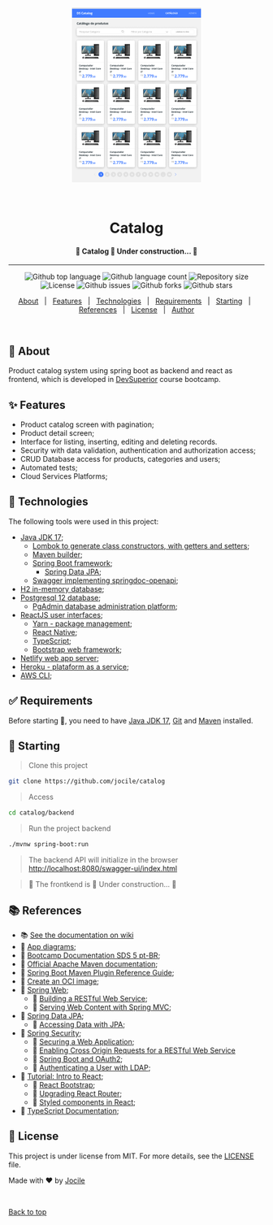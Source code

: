 <div align="center" id="top"> 
  <img src="docs/img/catalog.png" alt="Catalog" />

&#xa0;

  <!-- <a href="https://catalog.netlify.app">Demo</a> -->

<h1 align="center">Catalog</h1>

<!-- Status -->

 <h4 align="center">
	🚧  Catalog 🚀 Under construction...  🚧
 </h4>

<hr>

<p align="center">
  <img alt="Github top language" src="https://img.shields.io/github/languages/top/jocile/catalog?color=56BEB8">

  <img alt="Github language count" src="https://img.shields.io/github/languages/count/jocile/catalog?color=56BEB8">

  <img alt="Repository size" src="https://img.shields.io/github/repo-size/jocile/catalog?color=56BEB8">

  <img alt="License" src="https://img.shields.io/github/license/jocile/catalog?color=56BEB8">

  <img alt="Github issues" src="https://img.shields.io/github/issues/jocile/catalog?color=56BEB8" />

  <img alt="Github forks" src="https://img.shields.io/github/forks/jocile/catalog?color=56BEB8" />

  <img alt="Github stars" src="https://img.shields.io/github/stars/jocile/catalog?color=56BEB8" />
</p>

<p align="center">
  <a href="#dart-about">About</a> &#xa0; | &#xa0; 
  <a href="#sparkles-features">Features</a> &#xa0; | &#xa0;
  <a href="#rocket-technologies">Technologies</a> &#xa0; | &#xa0;
  <a href="#white_check_mark-requirements">Requirements</a> &#xa0; | &#xa0;
  <a href="#checkered_flag-starting">Starting</a> &#xa0; | &#xa0;
  <a href="#books-references">References</a> &#xa0; | &#xa0;
  <a href="#memo-license">License</a> &#xa0; | &#xa0;
  <a href="https://github.com/jocile" target="_blank">Author</a>
</p>

<br>

</div>

## :dart: About

Product catalog system using spring boot as backend and react as frontend, which is developed in [DevSuperior](https://devsuperior.com.br/) course bootcamp.

## :sparkles: Features

- Product catalog screen with pagination;
- Product detail screen;
- Interface for listing, inserting, editing and deleting records.
- Security with data validation, authentication and authorization access;
- CRUD Database access for products, categories and users;
- Automated tests;
- Cloud Services Platforms;

## :rocket: Technologies

The following tools were used in this project:

- [Java JDK 17](https://docs.oracle.com/en/java/javase/17/);
  - [Lombok to generate class constructors, with getters and setters](https://projectlombok.org/);
  - [Maven builder](https://maven.apache.org/);
  - [Spring Boot framework](https://glysns.gitbook.io/springframework/);
    - [Spring Data JPA](https://docs.spring.io/spring-boot/docs/2.5.6/reference/htmlsingle/#boot-features-jpa-and-spring-data);
  - [Swagger implementing springdoc-openapi](https://springdoc.org/);
- [H2 in-memory database](https://www.h2database.com/);
- [Postgresql 12 database](https://www.postgresql.org/about/news/postgresql-12-released-1976/);
  - [PgAdmin database administration platform](https://www.pgadmin.org/);
- [ReactJS user interfaces](https://pt-br.reactjs.org/);
  - [Yarn - package management](https://yarnpkg.com/);
  - [React Native](https://reactnative.dev/);
  - [TypeScript](https://www.typescriptlang.org/);
  - [Bootstrap web framework](https://getbootstrap.com/);
- [Netlify web app server](https://www.netlify.com/);
- [Heroku - plataform as a service](https://www.heroku.com/);
- [AWS CLI](https://docs.aws.amazon.com/cli/latest/userguide/cli-chap-welcome.html);

## :white_check_mark: Requirements

<!-- Before starting :checkered_flag:, you need to have [Git](https://git-scm.com), [yarn](https://yarnpkg.com/)-->

Before starting :checkered_flag:, you need to have [Java JDK 17](https://www.oracle.com/java/technologies/downloads/#java17), [Git](https://git-scm.com) and [Maven](https://maven.apache.org/install.html) installed.

## :checkered_flag: Starting

> Clone this project

```bash
git clone https://github.com/jocile/catalog
```

> Access

```bash
cd catalog/backend
```

> Run the project backend

```bash
./mvnw spring-boot:run
```

> The backend API will initialize in the browser\
> <http://localhost:8080/swagger-ui/index.html>

> 🚧 The frontkend is 🚀 Under construction... 🚧

<!--
> Access
```bash
$ cd catalog/frontend
```
> Install dependencies
```bash
$ yarn
```
> Run the project frontend
```bash
$ yarn start
```

> The local frontend server will initialize in the browser: <http://localhost:3000>\
> and Dashboard URL route will be initialized in: <http://localhost:3000/dashboard>

```bash
# Access the backend server with the following
$ cd ../backend

# Run the backend interface with
$ ./mvnw spring-boot:run
```

> The local backend server will initialize in the browser: <http://localhost:8080/swagger-ui/index.html>\
> and in-memory database H2 will be initialized in <http://localhost:8080/h2-console>
-->

## :books: References

- :books: [See the documentation on wiki](https://github.com/jocile/catalog/wiki)
- :file_folder: [App diagrams](docs/diagrams/);
- :link: [Bootcamp Documentation SDS 5 pt-BR](https://github.com/devsuperior/sds5);
- :link: [Official Apache Maven documentation](https://maven.apache.org/guides/index.html);
- :link: [Spring Boot Maven Plugin Reference Guide](https://docs.spring.io/spring-boot/docs/2.4.12/maven-plugin/reference/htmlsingle/);
- :link: [Create an OCI image](https://docs.spring.io/spring-boot/docs/2.4.12/maven-plugin/reference/html/#build-image);
- :link: [Spring Web](https://docs.spring.io/spring-boot/docs/2.5.6/reference/htmlsingle/#features.developing-web-applications);
  - :link: [Building a RESTful Web Service](https://spring.io/guides/gs/rest-service/);
  - :link: [Serving Web Content with Spring MVC](https://spring.io/guides/gs/serving-web-content/);
- :link: [Spring Data JPA](https://docs.spring.io/spring-boot/docs/2.5.6/reference/htmlsingle/#features.sql.jpa-and-spring-data);
  - :link: [Accessing Data with JPA](https://spring.io/guides/gs/accessing-data-jpa/);
- :link: [Spring Security](https://docs.spring.io/spring-boot/docs/2.7.0/reference/htmlsingle/#web.security);
  - :link: [Securing a Web Application](https://spring.io/guides/gs/securing-web/);
  - :link: [Enabling Cross Origin Requests for a RESTful Web Service](https://spring.io/blog/2022/02/21/spring-security-without-the-websecurityconfigureradapter)
  - :link: [Spring Boot and OAuth2](https://spring.io/guides/tutorials/spring-boot-oauth2/);
  - :link: [Authenticating a User with LDAP](https://spring.io/guides/gs/authenticating-ldap/);
- :link: [Tutorial: Intro to React](https://reactjs.org/tutorial/tutorial.html);
  - :link: [React Bootstrap](https://react-bootstrap.github.io/);
  - :link: [Upgrading React Router](https://reactrouter.com/docs/en/v6/upgrading/reach);
  - :link: [Styled components in React](https://styled-components.com/docs/basics);
- :link: [TypeScript Documentation](https://www.typescriptlang.org/docs/);

## :memo: License

This project is under license from MIT. For more details, see the [LICENSE](LICENSE.md) file.

Made with :heart: by <a href="https://github.com/jocile" target="_blank">Jocile</a>

&#xa0;

<a href="#top">Back to top</a>

